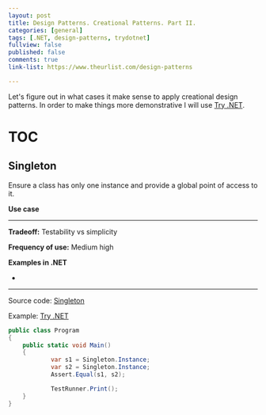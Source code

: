 ```yaml
---
layout: post
title: Design Patterns. Creational Patterns. Part II.
categories: [general]
tags: [.NET, design-patterns, trydotnet]
fullview: false
published: false
comments: true
link-list: https://www.theurlist.com/design-patterns

---
```


Let's figure out in what cases it make sense to apply creational design patterns. In order to make things more demonstrative I will use [Try .NET]([https://link](https://github.com/dotnet/try)).

<h1> TOC </h1>

## Singleton

Ensure a class has only one instance and provide a global point of access to it.

**Use case**

*****

**Tradeoff:** Testability vs simplicity

**Frequency of use:** Medium high

**Examples in .NET**

*

---

Source code: [Singleton](https://github.com/NikiforovAll/design-patterns-playground/tree/master/Singleton)

<!-- <script src="https://gist.github.com/NikiforovAll/7df61d2ce81fc70f2dbe23ad86a128c1.js"></script> -->

Example: [Try .NET](https://try.dot.net/?fromGist=7df61d2ce81fc70f2dbe23ad86a128c1)

``` csharp
public class Program
{
    public static void Main()
    {
            var s1 = Singleton.Instance;
            var s2 = Singleton.Instance;
            Assert.Equal(s1, s2);

            TestRunner.Print();
    }
}

```
<!-- <iframe src="https://try.dot.net/?fromGist=5054b18c0d8710d9ed9b888d5c0c76ff" markdown = "0"></iframe> -->
